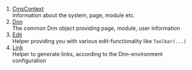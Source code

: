 1. [CmsContext](xref:NetCode.DynamicCode.CmsContext)  
    Information about the system, page, module etc.
1. [Dnn](xref:NetCode.DynamicCode.Dnn)  
    The common Dnn object providing page, module, user information
1. [Edit](xref:NetCode.Razor.Edit)  
    Helper providing you with various edit-functionality like `Toolbar(...)`
1. [Link](xref:NetCode.DynamicCode.Objects.Link)  
    Helper to generate links, according to the Dnn-environment configuration